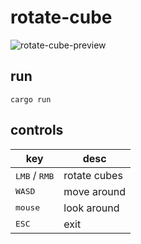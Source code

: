 # rotate-cube

![rotate-cube-preview](https://user-images.githubusercontent.com/38132413/126077373-8a24bb2d-7183-4385-b275-4778ba0077f3.gif)  

## run

    cargo run

## controls
| key                             | desc            |
|---------------------------------|-----------------|
| <kbd>LMB</kbd> / <kbd>RMB</kbd> | rotate cubes    |
| <kbd>WASD</kbd>                 | move around     |
| <kbd>mouse</kbd>                | look around     |
| <kbd>ESC</kbd>                  | exit            |
